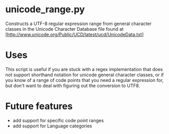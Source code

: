 # unicode_range.py
Constructs a UTF-8 regular expression range from general character classes in the Unicode Character Database file found at [http://www.unicode.org/Public/UCD/latest/ucd/UnicodeData.txt]

# Uses
This script is useful if you are stuck with a regex implementation that does not support shorthand notation for unicode general character classes, or if you know of a range of code points that you need a regular expression for, but don't want to deal with figuring out the conversion to UTF8.

# Future features
 - add support for specific code point ranges
 - add support for Language categories

